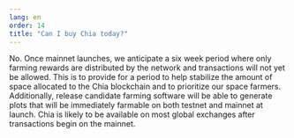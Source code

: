 ```yaml
---
lang: en
order: 14
title: "Can I buy Chia today?"
---
```


No. Once mainnet launches, we anticipate a six week period where only farming rewards are distributed by the network and transactions will not yet be allowed. This is to provide for a period to help stabilize the amount of space allocated to the Chia blockchain and to prioritize our space farmers. Additionally, release candidate farming software will be able to generate plots that will be immediately farmable on both testnet and mainnet at launch.  Chia is likely to be available on most global exchanges after transactions begin on the mainnet.
